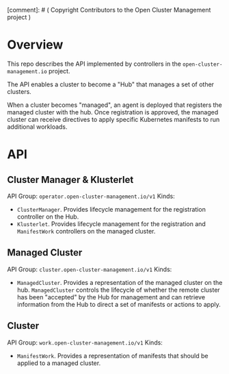 \[comment\]: # ( Copyright Contributors to the Open Cluster Management project )

# Overview

This repo describes the API implemented by controllers in the `open-cluster-management.io` project.

The API enables a cluster to become a "Hub" that manages a set of other clusters.

When a cluster becomes "managed", an agent is deployed that registers the managed cluster with the hub. Once registration is approved, the managed cluster can receive directives to apply specific Kubernetes manifests to run additional workloads.

# API

## Cluster Manager & Klusterlet

API Group: `operator.open-cluster-management.io/v1`
Kinds:
- `ClusterManager`. Provides lifecycle management for the registration controller on the Hub.
- `Klusterlet`. Provides lifecycle management for the registration and `ManifestWork` controllers on the managed cluster.

## Managed Cluster

API Group: `cluster.open-cluster-management.io/v1`
Kinds:
- `ManagedCluster`. Provides a representation of the managed cluster on the hub. `ManagedCluster` controls the lifecycle of whether the remote cluster has been "accepted" by the Hub for management and can retrieve information from the Hub to direct a set of manifests or actions to apply.

## Cluster

API Group: `work.open-cluster-management.io/v1`
Kinds:
- `ManifestWork`. Provides a representation of manifests that should be applied to a managed cluster.
